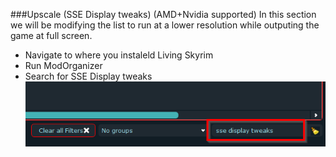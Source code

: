 ###Upscale (SSE Display tweaks) (AMD+Nvidia supported)
In this section we will be modifying the list to run at a lower resolution while outputing the game at full screen.

- Navigate to where you instaleld Living Skyrim
- Run ModOrganizer
- Search for SSE Display tweaks
![alt text](https://github.com/GamingConsultant/LivingSkyrim4/blob/main/Images/Performance/per1.PNG)
